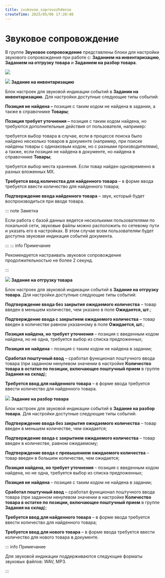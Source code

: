 ```yaml
---
title: zvukovoe_soprovozhdenie
createTime: 2025/05/06 17:20:48
---
```

# Звуковое сопровождение
В группе **Звуковое сопровождение** представлены блоки для настройки звукового сопровождения при работе с: **Заданием на инвентаризацию**, **Заданием на отгрузку товара** и **Заданием на разбор товара**.

![](image332.png)

![](image006.png) **Задание на инвентаризацию**

Блок настроек для звуковой индикации событий в **Задании на инвентаризацию**. Для настройки доступные следующие типы событий:

**Позиция не найдена –** позиция с таким кодом не найдена в задании, а также в справочнике **Товары**;

**Позиция требует уточнения –** позиция с таким кодом найдена, но требуются дополнительные действия от пользователя, например:

требуется выбор товара в случае, если в процессе поиска было найдено несколько товаров в документе (например, при поиске найдены товары с одинаковым кодом, но с разными производителями), а также, если позиция не найдена в документе, но найдена в справочнике **Товары**;

требуется выбор места хранения. Если товар найден одновременно в разных вложенных МХ.

**Требуется ввод количества для найденного товара** – в форме ввода требуется ввести количество для найденного товара;

**Подтверждение ввода найденного товара** – звук, который будет воспроизводиться при вводе товара.

::: note Заметка

Если работа с базой данных ведется несколькими пользователями по локальной сети, звуковые файлы можно расположить по сетевому пути и указать его в настройках. В этом случае всем пользователям будет доступна звуковая индикация событий документа.

:::
::: info Примечание

Рекомендуется настраивать звуковое сопровождение продолжительностью не более 2 секунд.

:::

![](image008.png) **Задание на отгрузку товара**

Блок настроек для звуковой индикации событий в **Задание на отгрузку товара**. Для настройки доступные следующие типы событий:

**Подтверждение ввода без закрытия ожидаемого количества** – товар введен в меньшем количестве, чем указано в поле **Ожидается, шт**.;

**Подтверждение ввода с закрытием ожидаемого количества** – товар введен в количестве равном указанному в поле **Ожидается, шт.**;

**Позиция найдена, но требует уточнения** – позиция с введенным кодом найдена, но не одна, требуется выбор из списка предложенных;

**Позиция не найдена** – позиция с таким кодом не найдена в задании;

**Сработал поштучный ввод** – сработал функционал поштучного ввода товара (при заданном ненулевом значении в настройке **Количество товара в остатке по позиции, включающее поштучный прием** в группе **Задания на склад**);

**Требуется ввод для найденного товара** – в форме ввода требуется ввести количество для найденного товара.

![](image009.png) **Задание на разбор товара**

Блок настроек для звуковой индикации событий в **Задание на разбор товара**. Для настройки доступные следующие типы событий:

**Подтверждение ввода без закрытия ожидаемого количества** – товар введен в меньшем количестве, чем ожидается;

**Подтверждение ввода с закрытием ожидаемого количества** – товар введен в количестве, равном ожидаемому;

**Подтверждение ввода с превышением ожидаемого количества** – товар введен в большем количестве, чем ожидается;

**Позиция найдена, но требует уточнения** – позиция с введенным кодом найдена, но не одна, требуется выбор из списка предложенных;

**Позиция не найдена** – позиция с таким кодом не найдена в задании;

**Сработал поштучный ввод** – сработал функционал поштучного ввода товара (при заданном ненулевом значении в настройке **Количество товара в остатке по позиции, включающее поштучный прием** в группе **Задания на склад**);

**Требуется ввод для найденного товара** – в форме ввода требуется ввести количество для найденного товара;

**Требуется ввод для нового товара** – в форме ввода требуется ввести количество для нового товара в документе.

::: info Примечание

Для звуковой индикации поддерживаются следующие форматы звуковых файлов: WAV, MP3.

:::

